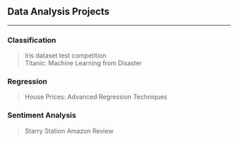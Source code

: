 ## Data Analysis Projects
_________
### Classification
>Iris dataset test competition <br>
>Titanic: Machine Learning from Disaster
### Regression
>House Prices: Advanced Regression Techniques

### Sentiment Analysis
> Starry Station Amazon Review
